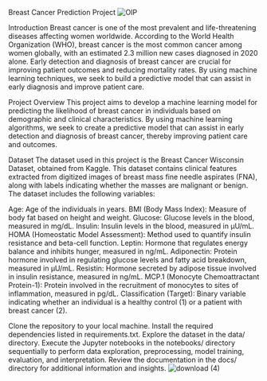 Breast Cancer Prediction Project
![OIP](https://github.com/numaanfarooq/breast-cancer-ml-prediction/assets/144113131/d36c72a5-8897-4265-8ae0-b67a149a8ac9)


Introduction
Breast cancer is one of the most prevalent and life-threatening diseases affecting women worldwide. According to the World Health Organization (WHO), breast cancer is the most common cancer among women globally, with an estimated 2.3 million new cases diagnosed in 2020 alone. Early detection and diagnosis of breast cancer are crucial for improving patient outcomes and reducing mortality rates. By using machine learning techniques, we seek to build a predictive model that can assist in early diagnosis and improve patient care.

Project Overview
This project aims to develop a machine learning model for predicting the likelihood of breast cancer in individuals based on demographic and clinical characteristics. By using machine learning algorithms, we seek to create a predictive model that can assist in early detection and diagnosis of breast cancer, thereby improving patient care and outcomes.


Dataset
The dataset used in this project is the Breast Cancer Wisconsin Dataset, obtained from Kaggle. This dataset contains clinical features extracted from digitized images of breast mass fine needle aspirates (FNA), along with labels indicating whether the masses are malignant or benign. The dataset includes the following variables:


Age: Age of the individuals in years.
BMI (Body Mass Index): Measure of body fat based on height and weight.
Glucose: Glucose levels in the blood, measured in mg/dL.
Insulin: Insulin levels in the blood, measured in µU/mL.
HOMA (Homeostatic Model Assessment): Method used to quantify insulin resistance and beta-cell function.
Leptin: Hormone that regulates energy balance and inhibits hunger, measured in ng/mL.
Adiponectin: Protein hormone involved in regulating glucose levels and fatty acid breakdown, measured in µU/mL.
Resistin: Hormone secreted by adipose tissue involved in insulin resistance, measured in ng/mL.
MCP.1 (Monocyte Chemoattractant Protein-1): Protein involved in the recruitment of monocytes to sites of inflammation, measured in pg/dL.
Classification (Target): Binary variable indicating whether an individual is a healthy control (1) or a patient with breast cancer (2).


Clone the repository to your local machine.
Install the required dependencies listed in requirements.txt.
Explore the dataset in the data/ directory.
Execute the Jupyter notebooks in the notebooks/ directory sequentially to perform data exploration, preprocessing, model training, evaluation, and interpretation.
Review the documentation in the docs/ directory for additional information and insights.
![download (4)](https://github.com/numaanfarooq/breast-cancer-ml-prediction/assets/144113131/59620bf4-8a77-4033-a699-fcebc628b39e)
